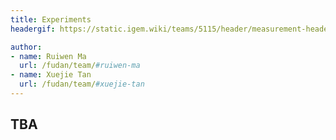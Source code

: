 ```yaml
---
title: Experiments
headergif: https://static.igem.wiki/teams/5115/header/measurement-header.gif

author:
- name: Ruiwen Ma
  url: /fudan/team/#ruiwen-ma
- name: Xuejie Tan
  url: /fudan/team/#xuejie-tan
---
```


## TBA
